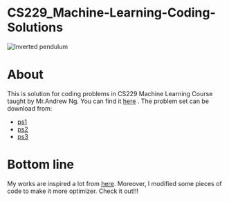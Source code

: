 # CS229_Machine-Learning-Coding-Solutions
![Inverted pendulum](https://github.com/QuyLe-Minh/CS229_Machine-Learning-Coding-Solutions/assets/92782164/2940a9d3-6a99-4ae6-aa12-091aaef58da2)

# About
This is solution for coding problems in CS229 Machine Learning Course taught by Mr.Andrew Ng. You can find it [here](https://www.youtube.com/watch?v=jGwO_UgTS7I&list=PLoROMvodv4rMiGQp3WXShtMGgzqpfVfbU) .
The problem set can be download from:
- [ps1](https://cs229.stanford.edu/summer2019/ps1.pdf)
- [ps2](https://cs229.stanford.edu/summer2019/ps2.pdf)
- [ps3](https://cs229.stanford.edu/summer2019/ps3.pdf)

# Bottom line
My works are inspired a lot from [here](https://github.com/huyfam/cs229-solutions-2020). Moreover, I modified some pieces of code to make it more optimizer. Check it out!!!
